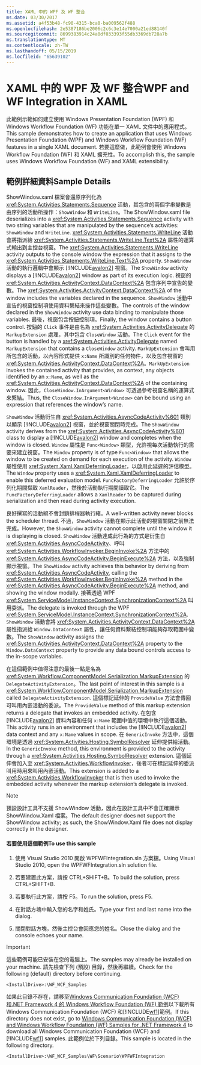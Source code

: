 ```yaml
---
title: XAML 中的 WPF 及 WF 整合
ms.date: 03/30/2017
ms.assetid: a4f53b48-fc90-4315-bca0-ba009562f488
ms.openlocfilehash: 2e5387186be2006c2c6c3e14e7000a21ed88140f
ms.sourcegitcommit: 8699383914c24a0df033393f55db3369db728a7b
ms.translationtype: MT
ms.contentlocale: zh-TW
ms.lasthandoff: 05/15/2019
ms.locfileid: "65639102"
---
```

# <a name="wpf-and-wf-integration-in-xaml"></a><span data-ttu-id="cb1f7-102">XAML 中的 WPF 及 WF 整合</span><span class="sxs-lookup"><span data-stu-id="cb1f7-102">WPF and WF Integration in XAML</span></span>
<span data-ttu-id="cb1f7-103">此範例示範如何建立使用 Windows Presentation Foundation (WPF) 和 Windows Workflow Foundation (WF) 功能在單一 XAML 文件中的應用程式。</span><span class="sxs-lookup"><span data-stu-id="cb1f7-103">This sample demonstrates how to create an application that uses Windows Presentation Foundation (WPF) and Windows Workflow Foundation (WF) features in a single XAML document.</span></span> <span data-ttu-id="cb1f7-104">若要這麼做，此範例會使用 Windows Workflow Foundation (WF) 和 XAML 擴充性。</span><span class="sxs-lookup"><span data-stu-id="cb1f7-104">To accomplish this, the sample uses Windows Workflow Foundation (WF) and XAML extensibility.</span></span>

## <a name="sample-details"></a><span data-ttu-id="cb1f7-105">範例詳細資料</span><span class="sxs-lookup"><span data-stu-id="cb1f7-105">Sample Details</span></span>
 <span data-ttu-id="cb1f7-106">ShowWindow.xaml 檔案會還原序列化為 <xref:System.Activities.Statements.Sequence> 活動，其包含的兩個字串變數是由序列的活動所操作：`ShowWindow` 和 `WriteLine`。</span><span class="sxs-lookup"><span data-stu-id="cb1f7-106">The ShowWindow.xaml file deserializes into a <xref:System.Activities.Statements.Sequence> activity with two string variables that are manipulated by the sequence’s activities: `ShowWindow` and `WriteLine`.</span></span> <span data-ttu-id="cb1f7-107"><xref:System.Activities.Statements.WriteLine> 活動會將指派給 <xref:System.Activities.Statements.WriteLine.Text%2A> 屬性的運算式輸出到主控台視窗。</span><span class="sxs-lookup"><span data-stu-id="cb1f7-107">The <xref:System.Activities.Statements.WriteLine> activity outputs to the console window the expression that it assigns to the <xref:System.Activities.Statements.WriteLine.Text%2A> property.</span></span> <span data-ttu-id="cb1f7-108">`ShowWindow` 活動的執行邏輯中會顯示 [!INCLUDE[avalon2](../../../../includes/avalon2-md.md)] 視窗。</span><span class="sxs-lookup"><span data-stu-id="cb1f7-108">The `ShowWindow` activity displays a [!INCLUDE[avalon2](../../../../includes/avalon2-md.md)] window as part of its execution logic.</span></span> <span data-ttu-id="cb1f7-109">視窗的 <xref:System.Activities.ActivityContext.DataContext%2A> 包含序列中宣告的變數。</span><span class="sxs-lookup"><span data-stu-id="cb1f7-109">The <xref:System.Activities.ActivityContext.DataContext%2A> of the window includes the variables declared in the sequence.</span></span> <span data-ttu-id="cb1f7-110">`ShowWindow` 活動中宣告的視窗控制項使用資料繫結來操作這些變數。</span><span class="sxs-lookup"><span data-stu-id="cb1f7-110">The controls of the window declared in the `ShowWindow` activity use data binding to manipulate those variables.</span></span> <span data-ttu-id="cb1f7-111">最後，視窗包含按鈕控制項。</span><span class="sxs-lookup"><span data-stu-id="cb1f7-111">Finally, the window contains a button control.</span></span> <span data-ttu-id="cb1f7-112">按鈕的 `Click` 事件是由名為 <xref:System.Activities.ActivityDelegate> 的 `MarkupExtension` 處理，其中包含 `CloseWindow` 活動。</span><span class="sxs-lookup"><span data-stu-id="cb1f7-112">The `Click` event for the button is handled by a <xref:System.Activities.ActivityDelegate> named `MarkupExtension` that contains a `CloseWindow` activity.</span></span> <span data-ttu-id="cb1f7-113">`MarkUpExtension` 會叫用所包含的活動，以內容形式提供 `x:Name` 所識別的任何物件，以及包含視窗的 <xref:System.Activities.ActivityContext.DataContext%2A>。</span><span class="sxs-lookup"><span data-stu-id="cb1f7-113">`MarkUpExtension` invokes the contained activity that provides, as context, any objects identified by an `x:Name`, as well as the <xref:System.Activities.ActivityContext.DataContext%2A> of the containing window.</span></span> <span data-ttu-id="cb1f7-114">因此，`CloseWindow.InArgument<Window>` 可透過參考視窗名稱的運算式來繫結。</span><span class="sxs-lookup"><span data-stu-id="cb1f7-114">Thus, the `CloseWindow.InArgument<Window>` can be bound using an expression that references the window’s name.</span></span>

 <span data-ttu-id="cb1f7-115">`ShowWindow` 活動衍生自 <xref:System.Activities.AsyncCodeActivity%601> 類別以顯示 [!INCLUDE[avalon2](../../../../includes/avalon2-md.md)] 視窗，並於視窗關閉時完成。</span><span class="sxs-lookup"><span data-stu-id="cb1f7-115">The `ShowWindow` activity derives from the <xref:System.Activities.AsyncCodeActivity%601> class to display a [!INCLUDE[avalon2](../../../../includes/avalon2-md.md)] window and completes when the window is closed.</span></span> <span data-ttu-id="cb1f7-116">`Window` 屬性是 `Func<Window>` 類型，允許視每次活動執行的需要來建立視窗。</span><span class="sxs-lookup"><span data-stu-id="cb1f7-116">The `Window` property is of type `Func<Window>` that allows the window to be created on demand for each execution of the activity.</span></span> <span data-ttu-id="cb1f7-117">`Window` 屬性使用 <xref:System.Xaml.XamlDeferringLoader>，以啟用此延遲的評估模型。</span><span class="sxs-lookup"><span data-stu-id="cb1f7-117">The `Window` property uses a <xref:System.Xaml.XamlDeferringLoader> to enable this deferred evaluation model.</span></span> <span data-ttu-id="cb1f7-118">`FuncFactoryDeferringLoader` 允許於序列化期間擷取 `XamlReader`，然後於活動執行期間讀取它。</span><span class="sxs-lookup"><span data-stu-id="cb1f7-118">The `FuncFactoryDeferringLoader` allows a `XamlReader` to be captured during serialization and then read during activity execution.</span></span>

 <span data-ttu-id="cb1f7-119">良好撰寫的活動絕不會封鎖排程器執行緒。</span><span class="sxs-lookup"><span data-stu-id="cb1f7-119">A well-written activity never blocks the scheduler thread.</span></span> <span data-ttu-id="cb1f7-120">不過，`ShowWindow` 活動在顯示此活動的視窗關閉之前無法完成。</span><span class="sxs-lookup"><span data-stu-id="cb1f7-120">However, the `ShowWindow` activity cannot complete until the window it is displaying is closed.</span></span> <span data-ttu-id="cb1f7-121">`ShowWindow` 活動達成此行為的方式是衍生自 <xref:System.Activities.AsyncCodeActivity>、呼叫 <xref:System.Activities.WorkflowInvoker.BeginInvoke%2A> 方法中的 <xref:System.Activities.AsyncCodeActivity.BeginExecute%2A> 方法，以及強制顯示視窗。</span><span class="sxs-lookup"><span data-stu-id="cb1f7-121">The `ShowWindow` activity achieves this behavior by deriving from <xref:System.Activities.AsyncCodeActivity>, calling the <xref:System.Activities.WorkflowInvoker.BeginInvoke%2A> method in the <xref:System.Activities.AsyncCodeActivity.BeginExecute%2A> method, and showing the window modally.</span></span> <span data-ttu-id="cb1f7-122">接著透過 WPF <xref:System.ServiceModel.InstanceContext.SynchronizationContext%2A> 叫用委派。</span><span class="sxs-lookup"><span data-stu-id="cb1f7-122">The delegate is invoked through the WPF <xref:System.ServiceModel.InstanceContext.SynchronizationContext%2A>.</span></span> <span data-ttu-id="cb1f7-123">`ShowWindow` 活動會將 <xref:System.Activities.ActivityContext.DataContext%2A> 屬性指派給 `Window.DataContext` 屬性，讓任何資料繫結控制項能夠存取範圍中變數。</span><span class="sxs-lookup"><span data-stu-id="cb1f7-123">The `ShowWindow` activity assigns the <xref:System.Activities.ActivityContext.DataContext%2A> property to the `Window.DataContext` property to provide any data bound controls access to the in-scope variables.</span></span>

 <span data-ttu-id="cb1f7-124">在這個範例中值得注意的最後一點是名為 <xref:System.Workflow.ComponentModel.Serialization.MarkupExtension> 的 `DelegateActivityExtension`。</span><span class="sxs-lookup"><span data-stu-id="cb1f7-124">The last point of interest in this sample is a <xref:System.Workflow.ComponentModel.Serialization.MarkupExtension> called `DelegateActivityExtension`.</span></span> <span data-ttu-id="cb1f7-125">這個標記延伸的 `ProvideValue` 方法會傳回可叫用內嵌活動的委派。</span><span class="sxs-lookup"><span data-stu-id="cb1f7-125">The `ProvideValue` method of this markup extension returns a delegate that invokes an embedded activity.</span></span> <span data-ttu-id="cb1f7-126">在包含 [!INCLUDE[avalon2](../../../../includes/avalon2-md.md)] 資料內容和任何 `x:Name` 範圍中值的環境中執行這個活動。</span><span class="sxs-lookup"><span data-stu-id="cb1f7-126">This activity runs in an environment that includes the [!INCLUDE[avalon2](../../../../includes/avalon2-md.md)] data context and any `x:Name` values in scope.</span></span> <span data-ttu-id="cb1f7-127">在 `GenericInvoke` 方法中，這個環境是透過 <xref:System.Activities.Hosting.SymbolResolver> 延伸提供給活動。</span><span class="sxs-lookup"><span data-stu-id="cb1f7-127">In the `GenericInvoke` method, this environment is provided to the activity through a <xref:System.Activities.Hosting.SymbolResolver> extension.</span></span> <span data-ttu-id="cb1f7-128">這個延伸會加入至 <xref:System.Activities.WorkflowInvoker>，後者可在標記延伸的委派叫用時用來叫用內嵌活動。</span><span class="sxs-lookup"><span data-stu-id="cb1f7-128">This extension is added to a <xref:System.Activities.WorkflowInvoker> that is then used to invoke the embedded activity whenever the markup extension’s delegate is invoked.</span></span>

> [!NOTE]
>  <span data-ttu-id="cb1f7-129">預設設計工具不支援 ShowWindow 活動，因此在設計工具中不會正確顯示 ShowWindow.Xaml 檔案。</span><span class="sxs-lookup"><span data-stu-id="cb1f7-129">The default designer does not support the ShowWindow activity; as such, the ShowWindow.Xaml file does not display correctly in the designer.</span></span>

#### <a name="to-use-this-sample"></a><span data-ttu-id="cb1f7-130">若要使用這個範例</span><span class="sxs-lookup"><span data-stu-id="cb1f7-130">To use this sample</span></span>

1. <span data-ttu-id="cb1f7-131">使用 Visual Studio 2010 開啟 WPFWFIntegration.sln 方案檔。</span><span class="sxs-lookup"><span data-stu-id="cb1f7-131">Using Visual Studio 2010, open the WPFWFIntegration.sln solution file.</span></span>

2. <span data-ttu-id="cb1f7-132">若要建置此方案，請按 CTRL+SHIFT+B。</span><span class="sxs-lookup"><span data-stu-id="cb1f7-132">To build the solution, press CTRL+SHIFT+B.</span></span>

3. <span data-ttu-id="cb1f7-133">若要執行此方案，請按 F5。</span><span class="sxs-lookup"><span data-stu-id="cb1f7-133">To run the solution, press F5.</span></span>

4. <span data-ttu-id="cb1f7-134">在對話方塊中輸入您的名字和姓氏。</span><span class="sxs-lookup"><span data-stu-id="cb1f7-134">Type your first and last name into the dialog.</span></span>

5. <span data-ttu-id="cb1f7-135">關閉對話方塊，然後主控台會回應您的姓名。</span><span class="sxs-lookup"><span data-stu-id="cb1f7-135">Close the dialog and the console echoes your name.</span></span>

> [!IMPORTANT]
>  <span data-ttu-id="cb1f7-136">這些範例可能已安裝在您的電腦上。</span><span class="sxs-lookup"><span data-stu-id="cb1f7-136">The samples may already be installed on your machine.</span></span> <span data-ttu-id="cb1f7-137">請先檢查下列 (預設) 目錄，然後再繼續。</span><span class="sxs-lookup"><span data-stu-id="cb1f7-137">Check for the following (default) directory before continuing.</span></span>  
>   
>  `<InstallDrive>:\WF_WCF_Samples`  
>   
>  <span data-ttu-id="cb1f7-138">如果此目錄不存在，請移至[Windows Communication Foundation (WCF) 和.NET Framework 4 的 Windows Workflow Foundation (WF) 範例](https://go.microsoft.com/fwlink/?LinkId=150780)以下載所有 Windows Communication Foundation (WCF) 和[!INCLUDE[wf1](../../../../includes/wf1-md.md)]範例。</span><span class="sxs-lookup"><span data-stu-id="cb1f7-138">If this directory does not exist, go to [Windows Communication Foundation (WCF) and Windows Workflow Foundation (WF) Samples for .NET Framework 4](https://go.microsoft.com/fwlink/?LinkId=150780) to download all Windows Communication Foundation (WCF) and [!INCLUDE[wf1](../../../../includes/wf1-md.md)] samples.</span></span> <span data-ttu-id="cb1f7-139">此範例位於下列目錄。</span><span class="sxs-lookup"><span data-stu-id="cb1f7-139">This sample is located in the following directory.</span></span>  
>   
>  `<InstallDrive>:\WF_WCF_Samples\WF\Scenario\WPFWFIntegration`
